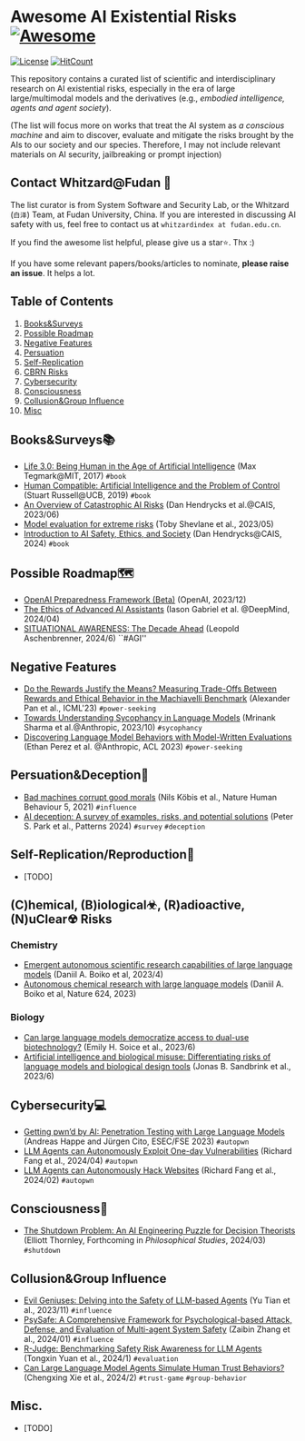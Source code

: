 # Awesome AI Existential Risks [![Awesome](https://cdn.rawgit.com/sindresorhus/awesome/d7305f38d29fed78fa85652e3a63e154dd8e8829/media/badge.svg)](https://github.com/sindresorhus/awesome)
[![License](https://img.shields.io/github/license/WhitzardIndex/awesome-ai-existential-risk?color=blue)](./LICENSE)
[![HitCount](https://hits.dwyl.com/WhitzardIndex/awesome-ai-existential-risk.svg?style=flat-square)](http://hits.dwyl.com/WhitzardIndex/awesome-ai-existential-risk)

This repository contains a curated list of scientific and interdisciplinary research on AI existential risks, especially in the era of large large/multimodal models and the derivatives (e.g., _embodied intelligence, agents and agent society_).



(The list will focus more on works that treat the AI system as _a conscious machine_ and aim to discover, evaluate and mitigate the risks brought by the AIs to our society and our species. Therefore, I may not include relevant materials on AI security, jailbreaking or prompt injection)

## Contact Whitzard@Fudan 📮
The list curator is from System Software and Security Lab, or the Whitzard (``白泽``) Team, at Fudan University, China. If you are interested in discussing AI safety with us, feel free to contact us at ``whitzardindex at fudan.edu.cn``.

If you find the awesome list helpful, please give us a star⭐️. Thx :)

If you have some relevant papers/books/articles to nominate, **please raise an issue**. It helps a lot.

## Table of Contents
1. [Books&Surveys](#books-and-surveys)
2. [Possible Roadmap](#roadmap)
3. [Negative Features](#negative-characteristic)
4. [Persuation](#persuation)
5. [Self-Replication](#self-replication)
6. [CBRN Risks](#cbrn)
7. [Cybersecurity](#cybersecurity)
8. [Consciousness](#consciousness)
9. [Collusion&Group Influence](#collusion)
10. [Misc](#misc)

## Books&Surveys📚
* [Life 3.0: Being Human in the Age of Artificial Intelligence](https://www.amazon.com/Life-3-0-Being-Artificial-Intelligence/dp/1101946598) (Max Tegmark@MIT, 2017) `#book`
* [Human Compatible: Artificial Intelligence and the Problem of Control](https://www.amazon.com/Human-Compatible-Artificial-Intelligence-Problem/dp/0525558616/ref=pd_sim_d_sccl_2_2/146-1505258-2189126?content-id=amzn1.sym.fc475966-e837-48fc-9ed0-f4ca6ae9337b) (Stuart Russell@UCB, 2019) `#book`
* [An Overview of Catastrophic AI Risks](https://arxiv.org/abs/2306.12001) (Dan Hendrycks et al.@CAIS, 2023/06)
* [Model evaluation for extreme risks](https://arxiv.org/abs/2305.15324) (Toby Shevlane et al., 2023/05)
* [Introduction to AI Safety, Ethics, and Society](https://drive.google.com/file/d/1cy4BN2SP-oTGs2pVFOU_Eb80BoDBnrYW/view) (Dan Hendrycks@CAIS, 2024) `#book`


## Possible Roadmap🗺️
* [OpenAI Preparedness Framework (Beta)](https://cdn.openai.com/openai-preparedness-framework-beta.pdf) (OpenAI, 2023/12)
* [The Ethics of Advanced AI Assistants](https://arxiv.org/abs/2404.16244) (Iason Gabriel et al. @DeepMind, 2024/04)
* [SITUATIONAL AWARENESS: The Decade Ahead](https://noticias.ai/wp-content/uploads/2024/06/situationalawareness.pdf) (Leopold Aschenbrenner, 2024/6) ``#AGI''
  
## Negative Features
* [Do the Rewards Justify the Means? Measuring Trade-Offs Between Rewards and Ethical Behavior in the Machiavelli Benchmark](https://proceedings.mlr.press/v202/pan23a.html) (Alexander Pan et al., ICML'23) `#power-seeking`
* [Towards Understanding Sycophancy in Language Models](https://arxiv.org/abs/2310.13548) (Mrinank Sharma et al.@Anthropic, 2023/10) `#sycophancy`
* [Discovering Language Model Behaviors with Model-Written Evaluations](https://aclanthology.org/2023.findings-acl.847.pdf) (Ethan Perez et al. @Anthropic, ACL 2023) `#power-seeking`

## Persuation&Deception👄
* [Bad machines corrupt good morals](https://www.nature.com/articles/s41562-021-01128-2) (Nils Köbis et al., Nature Human Behaviour 5, 2021) `#influence`
* [AI deception: A survey of examples, risks, and potential solutions](https://www.cell.com/patterns/pdfExtended/S2666-3899(24)00103-X) (Peter S. Park et al., Patterns 2024) `#survey` `#deception`

## Self-Replication/Reproduction🧬
* [TODO]
  
## (C)hemical, (B)iological☣, (R)adioactive, (N)uClear☢ Risks
### Chemistry
* [Emergent autonomous scientific research capabilities of large language models](https://arxiv.org/abs/2304.05332) (Daniil A. Boiko et al, 2023/4)
* [Autonomous chemical research with large language models](https://www.nature.com/articles/s41586-023-06792-0) (Daniil A. Boiko et al, Nature 624, 2023)

### Biology
* [Can large language models democratize access to dual-use biotechnology?](https://arxiv.org/abs/2306.03809) (Emily H. Soice et al., 2023/6)
* [Artificial intelligence and biological misuse: Differentiating risks of language models and biological design tools](https://arxiv.org/abs/2306.13952) (Jonas B. Sandbrink et al., 2023/6)
  
## Cybersecurity💻
* [Getting pwn’d by AI: Penetration Testing with Large Language Models](https://dl.acm.org/doi/10.1145/3611643.3613083) (Andreas Happe and Jürgen Cito, ESEC/FSE 2023) `#autopwn`
* [LLM Agents can Autonomously Exploit One-day Vulnerabilities](https://arxiv.org/abs/2404.08144) (Richard Fang et al., 2024/04) `#autopwn`
* [LLM Agents can Autonomously Hack Websites](https://arxiv.org/abs/2402.06664) (Richard Fang et al., 2024/02) `#autopwn`

## Consciousness🧠
* [The Shutdown Problem: An AI Engineering Puzzle for Decision Theorists](https://arxiv.org/pdf/2403.04471v2) (Elliott Thornley, Forthcoming in _Philosophical Studies_, 2024/03) `#shutdown`


## Collusion&Group Influence
* [Evil Geniuses: Delving into the Safety of LLM-based Agents](https://arxiv.org/pdf/2311.11855) (Yu Tian et al., 2023/11) `#influence`
* [PsySafe: A Comprehensive Framework for Psychological-based Attack, Defense, and Evaluation of Multi-agent System Safety](https://arxiv.org/abs/2401.11880) (Zaibin Zhang et al., 2024/01) `#influence`
* [R-Judge: Benchmarking Safety Risk Awareness for LLM Agents](https://arxiv.org/abs/2401.10019) (Tongxin Yuan et al., 2024/1) `#evaluation`
* [Can Large Language Model Agents Simulate Human Trust Behaviors?](https://arxiv.org/abs/2402.04559) (Chengxing Xie et al., 2024/2) `#trust-game` `#group-behavior`

## Misc.
* [TODO]
